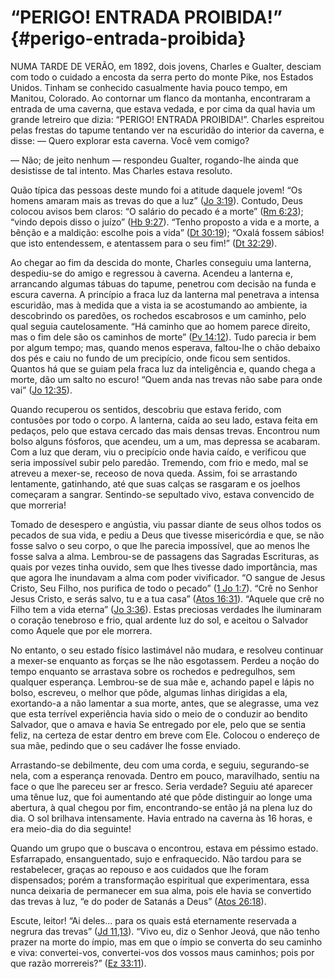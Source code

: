 # “PERIGO! ENTRADA PROIBIDA!” {#perigo-entrada-proibida}

NUMA TARDE DE VERÃO, em 1892, dois jovens, Charles e Gualter, desciam com todo o cuidado a encosta da serra perto do monte Pike, nos Estados Unidos. Tinham se conhecido casualmente havia pouco tempo, em Manitou, Colorado. Ao contornar um flanco da montanha, encontraram a entrada de uma caverna, que estava vedada, e por cima da qual havia um grande letreiro que dizia: “PERIGO! ENTRADA PROIBIDA!”. Charles espreitou pelas frestas do tapume tentando ver na escuridão do interior da caverna, e disse: — Quero explorar esta caverna. Você vem comigo?

— Não; de jeito nenhum — respondeu Gualter, rogando-lhe ainda que desistisse de tal intento. Mas Charles estava resoluto.

Quão típica das pessoas deste mundo foi a atitude daquele jovem! “Os homens amaram mais as trevas do que a luz” ([Jo 3:19](http://bibliaonline.com.br/acf/jo/3/19)). Contudo, Deus colocou avisos bem claros: “O salário do pecado é a morte” ([Rm 6:23](http://bibliaonline.com.br/acf/rm/6/23)); “vindo depois disso o juízo” ([Hb 9:27](http://bibliaonline.com.br/acf/hb/9/27)). “Tenho proposto a vida e a morte, a bênção e a maldição: escolhe pois a vida” ([Dt 30:19](http://bibliaonline.com.br/acf/dt/30/19)); “Oxalá fossem sábios! que isto entendessem, e atentassem para o seu fim!” ([Dt 32:29](http://bibliaonline.com.br/acf/dt/32/29)).

Ao chegar ao fim da descida do monte, Charles conseguiu uma lanterna, despediu-se do amigo e regressou à caverna. Acendeu a lanterna e, arrancando algumas tábuas do tapume, penetrou com decisão na funda e escura caverna. A princípio a fraca luz da lanterna mal penetrava a intensa escuridão, mas à medida que a vista ia se acostumando ao ambiente, ia descobrindo os paredões, os rochedos escabrosos e um caminho, pelo qual seguia cautelosamente. “Há caminho que ao homem parece direito, mas o fim dele são os caminhos de morte” ([Pv 14:12](http://bibliaonline.com.br/acf/pv/14/12)). Tudo parecia ir bem por algum tempo; mas, quando menos esperava, faltou-lhe o chão debaixo dos pés e caiu no fundo de um precipício, onde ficou sem sentidos. Quantos há que se guiam pela fraca luz da inteligência e, quando chega a morte, dão um salto no escuro! “Quem anda nas trevas não sabe para onde vai” ([Jo 12:35](http://bibliaonline.com.br/acf/jo/12/35)).

Quando recuperou os sentidos, descobriu que estava ferido, com contusões por todo o corpo. A lanterna, caída ao seu lado, estava feita em pedaços, pelo que estava cercado das mais densas trevas. Encontrou num bolso alguns fósforos, que acendeu, um a um, mas depressa se acabaram. Com a luz que deram, viu o precipício onde havia caído, e verificou que seria impossível subir pelo paredão. Tremendo, com frio e medo, mal se atreveu a mexer-se, receoso de nova queda. Assim, foi se arrastando lentamente, gatinhando, até que suas calças se rasgaram e os joelhos começaram a sangrar. Sentindo-se sepultado vivo, estava convencido de que morreria!

Tomado de desespero e angústia, viu passar diante de seus olhos todos os pecados de sua vida, e pediu a Deus que tivesse misericórdia e que, se não fosse salvo o seu corpo, o que lhe parecia impossível, que ao menos lhe fosse salva a alma. Lembrou-se de passagens das Sagradas Escrituras, as quais por vezes tinha ouvido, sem que lhes tivesse dado importância, mas que agora lhe inundavam a alma com poder vivificador. “O sangue de Jesus Cristo, Seu Filho, nos purifica de todo o pecado” ([1 Jo 1:7](http://bibliaonline.com.br/acf/1jo/1/7)). “Crê no Senhor Jesus Cristo, e serás salvo, tu e a tua casa” ([Atos 16:31](http://bibliaonline.com.br/acf/atos/16/31)). “Aquele que crê no Filho tem a vida eterna” ([Jo 3:36](http://bibliaonline.com.br/acf/jo/3/36)). Estas preciosas verdades lhe iluminaram o coração tenebroso e frio, qual ardente luz do sol, e aceitou o Salvador como Aquele que por ele morrera.

No entanto, o seu estado físico lastimável não mudara, e resolveu continuar a mexer-se enquanto as forças se lhe não esgotassem. Perdeu a noção do tempo enquanto se arrastava sobre os rochedos e pedregulhos, sem qualquer esperança. Lembrou-se de sua mãe e, achando papel e lápis no bolso, escreveu, o melhor que pôde, algumas linhas dirigidas a ela, exortando-a a não lamentar a sua morte, antes, que se alegrasse, uma vez que esta terrível experiência havia sido o meio de o conduzir ao bendito Salvador, que o amava e havia Se entregado por ele, pelo que se sentia feliz, na certeza de estar dentro em breve com Ele. Colocou o endereço de sua mãe, pedindo que o seu cadáver lhe fosse enviado.

Arrastando-se debilmente, deu com uma corda, e seguiu, segurando-se nela, com a esperança renovada. Dentro em pouco, maravilhado, sentiu na face o que lhe pareceu ser ar fresco. Seria verdade? Seguiu até aparecer uma tênue luz, que foi aumentando até que pôde distinguir ao longe uma abertura, à qual chegou por fim, encontrando-se então já na plena luz do dia. O sol brilhava intensamente. Havia entrado na caverna às 16 horas, e era meio-dia do dia seguinte!

Quando um grupo que o buscava o encontrou, estava em péssimo estado. Esfarrapado, ensanguentado, sujo e enfraquecido. Não tardou para se restabelecer, graças ao repouso e aos cuidados que lhe foram dispensados; porém a transformação espiritual que experimentara, essa nunca deixaria de permanecer em sua alma, pois ele havia se convertido das trevas à luz, “e do poder de Satanás a Deus” ([Atos 26:18](http://bibliaonline.com.br/acf/atos/26/18)).

Escute, leitor! “Ai deles... para os quais está eternamente reservada a negrura das trevas” ([Jd 11,13](http://bibliaonline.com.br/acf/jd/11/,13)). “Vivo eu, diz o Senhor Jeová, que não tenho prazer na morte do ímpio, mas em que o ímpio se converta do seu caminho e viva: convertei-vos, convertei-vos dos vossos maus caminhos; pois por que razão morrereis?” ([Ez 33:11](http://bibliaonline.com.br/acf/ez/33/11)).